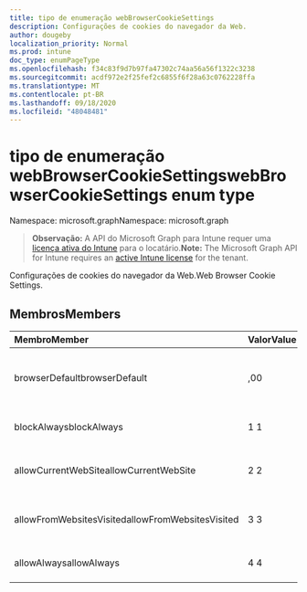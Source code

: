 ```yaml
---
title: tipo de enumeração webBrowserCookieSettings
description: Configurações de cookies do navegador da Web.
author: dougeby
localization_priority: Normal
ms.prod: intune
doc_type: enumPageType
ms.openlocfilehash: f34c83f9d7b97fa47302c74aa56a56f1322c3238
ms.sourcegitcommit: acdf972e2f25fef2c6855f6f28a63c0762228ffa
ms.translationtype: MT
ms.contentlocale: pt-BR
ms.lasthandoff: 09/18/2020
ms.locfileid: "48048481"
---
```

# <a name="webbrowsercookiesettings-enum-type"></a><span data-ttu-id="f93ee-103">tipo de enumeração webBrowserCookieSettings</span><span class="sxs-lookup"><span data-stu-id="f93ee-103">webBrowserCookieSettings enum type</span></span>

<span data-ttu-id="f93ee-104">Namespace: microsoft.graph</span><span class="sxs-lookup"><span data-stu-id="f93ee-104">Namespace: microsoft.graph</span></span>

> <span data-ttu-id="f93ee-105">**Observação:** A API do Microsoft Graph para Intune requer uma [licença ativa do Intune](https://go.microsoft.com/fwlink/?linkid=839381) para o locatário.</span><span class="sxs-lookup"><span data-stu-id="f93ee-105">**Note:** The Microsoft Graph API for Intune requires an [active Intune license](https://go.microsoft.com/fwlink/?linkid=839381) for the tenant.</span></span>

<span data-ttu-id="f93ee-106">Configurações de cookies do navegador da Web.</span><span class="sxs-lookup"><span data-stu-id="f93ee-106">Web Browser Cookie Settings.</span></span>

## <a name="members"></a><span data-ttu-id="f93ee-107">Membros</span><span class="sxs-lookup"><span data-stu-id="f93ee-107">Members</span></span>
|<span data-ttu-id="f93ee-108">Membro</span><span class="sxs-lookup"><span data-stu-id="f93ee-108">Member</span></span>|<span data-ttu-id="f93ee-109">Valor</span><span class="sxs-lookup"><span data-stu-id="f93ee-109">Value</span></span>|<span data-ttu-id="f93ee-110">Descrição</span><span class="sxs-lookup"><span data-stu-id="f93ee-110">Description</span></span>|
|:---|:---|:---|
|<span data-ttu-id="f93ee-111">browserDefault</span><span class="sxs-lookup"><span data-stu-id="f93ee-111">browserDefault</span></span>|<span data-ttu-id="f93ee-112">,0</span><span class="sxs-lookup"><span data-stu-id="f93ee-112">0</span></span>|<span data-ttu-id="f93ee-113">O valor padrão do navegador, sem intenção.</span><span class="sxs-lookup"><span data-stu-id="f93ee-113">Browser default value, no intent.</span></span>|
|<span data-ttu-id="f93ee-114">blockAlways</span><span class="sxs-lookup"><span data-stu-id="f93ee-114">blockAlways</span></span>|<span data-ttu-id="f93ee-115">1 </span><span class="sxs-lookup"><span data-stu-id="f93ee-115">1</span></span>|<span data-ttu-id="f93ee-116">Sempre bloquear cookies.</span><span class="sxs-lookup"><span data-stu-id="f93ee-116">Always block cookies.</span></span>|
|<span data-ttu-id="f93ee-117">allowCurrentWebSite</span><span class="sxs-lookup"><span data-stu-id="f93ee-117">allowCurrentWebSite</span></span>|<span data-ttu-id="f93ee-118">2 </span><span class="sxs-lookup"><span data-stu-id="f93ee-118">2</span></span>|<span data-ttu-id="f93ee-119">Permitir cookies do site atual.</span><span class="sxs-lookup"><span data-stu-id="f93ee-119">Allow cookies from current Web site.</span></span>|
|<span data-ttu-id="f93ee-120">allowFromWebsitesVisited</span><span class="sxs-lookup"><span data-stu-id="f93ee-120">allowFromWebsitesVisited</span></span>|<span data-ttu-id="f93ee-121">3 </span><span class="sxs-lookup"><span data-stu-id="f93ee-121">3</span></span>|<span data-ttu-id="f93ee-122">Permitir cookies de sites visitados.</span><span class="sxs-lookup"><span data-stu-id="f93ee-122">Allow Cookies from websites visited.</span></span>|
|<span data-ttu-id="f93ee-123">allowAlways</span><span class="sxs-lookup"><span data-stu-id="f93ee-123">allowAlways</span></span>|<span data-ttu-id="f93ee-124">4 </span><span class="sxs-lookup"><span data-stu-id="f93ee-124">4</span></span>|<span data-ttu-id="f93ee-125">Sempre permitir cookies.</span><span class="sxs-lookup"><span data-stu-id="f93ee-125">Always allow cookies.</span></span>|









